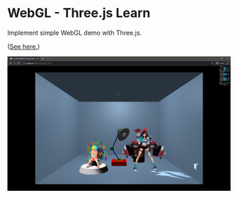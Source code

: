 # WebGL - Three.js Learn

Implement simple WebGL demo with Three.js.

([See here.](https://unknownpgr.github.io/webgl-learn/proj1/proj1.html))

![image-20201021075045032](image-20201021075045032.png)